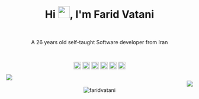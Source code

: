 <h1 align="center">Hi <img src="https://media.giphy.com/media/hvRJCLFzcasrR4ia7z/giphy.gif" width="32">, I'm Farid Vatani</h1>

<br/>

<p align="center">
A 26 years old self-taught Software developer from Iran
</p>

<br/> 

<p align="center">
<a href=https://codepen.io/faridvatani target="blank"><img align="center" src=https://cdn.jsdelivr.net/npm/simple-icons@3.0.1/icons/codepen.svg height="20" width="20" /></a>
<a href=https://dev.to/faridvatani target="blank"><img align="center" src=https://cdn.jsdelivr.net/npm/simple-icons@3.0.1/icons/dev-dot-to.svg height="20" width="20" /></a>
<a href=https://twitter.com/faridvatani target="blank"><img align="center" src=https://cdn.jsdelivr.net/npm/simple-icons@3.0.1/icons/twitter.svg height="20" width="20" /></a>
<a href=https://linkedin.com/in/faridvatani target="blank"><img align="center" src=https://cdn.jsdelivr.net/npm/simple-icons@3.0.1/icons/linkedin.svg height="20" width="20" /></a>
<a href=https://instagram.com/farid_landi target="blank"><img align="center" src=https://cdn.jsdelivr.net/npm/simple-icons@3.0.1/icons/instagram.svg height="20" width="20" /></a>
<a href=https://t.me/faridvatani target="blank"><img align="center" src="https://cdn.jsdelivr.net/npm/simple-icons@3.0.1/icons/telegram.svg" height="20" width="20" /></a>
</p>

<!--   <img src=https://github-readme-streak-stats.herokuapp.com?user=faridvatani&theme=bear&hide_border=true&date_format=j%20M%5B%20Y%5D&background=191B1F&fire=ed3135&ring=ed3135&stroke=FFFFFF88&sideNums=ed3135&currStreakNum=FFFFFF&currStreakLabel=FFFFFF&sideLabels=FFFFFF&dates=FFFFFF76 /> -->


<div align="center">
  <img src=https://github-readme-stats.vercel.app/api?username=faridvatani&hide_border=true&bg_color=191b1f&title_color=ed3135&text_color=fff&line_height=20&hide=["stars"] align="left"/>
  <br/>
  <img src=https://github-readme-stats.vercel.app/api/top-langs/?username=faridvatani&layout=compact&hide_border=true&bg_color=191b1f&title_color=ed3135&text_color=fff&hide=html,css&langs_count=4 align="right" />
</div>
<br/>
<div align="center">  
 <img src="https://activity-graph.herokuapp.com/graph?username=faridvatani&bg_color=0d0c0d&color=FFFFFF88&line=ed3135&point=FFFFFF88&area=false&hide_border=true" alt="faridvatani">
</div>



<br/>

<!--
**faridvatani/faridvatani** is a ✨ _special_ ✨ repository because its `README.md` (this file) appears on your GitHub profile.

Here are some ideas to get you started:

- 🔭 I’m currently working on ...
- 🌱 I’m currently learning ...
- 👯 I’m looking to collaborate on ...
- 🤔 I’m looking for help with ...
- 💬 Ask me about ...
- 📫 How to reach me: ...
- 😄 Pronouns: ...
- ⚡ Fun fact: ...
-->
